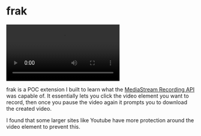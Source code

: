 # frak

![Demo](https://i.imgur.com/tgFJc7d.mp4)

frak is a POC extension I built to learn what the [MediaStream Recording API](https://developer.mozilla.org/en-US/docs/Web/API/MediaStream_Recording_API) was capable of. It essentially lets you click the video element you want to record, then once you pause the video again it prompts you to download the created video. 

I found that some larger sites like Youtube have more protection around the video element to prevent this. 

